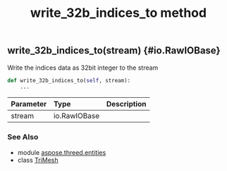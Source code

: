 ﻿---
title: write_32b_indices_to method
second_title: Aspose.3D for Python via .NET API References
description: 
type: docs
weight: 250
url: /python-net/aspose.threed.entities/trimesh/write_32b_indices_to/
is_root: false
---

## write_32b_indices_to(stream) {#io.RawIOBase}

Write the indices data as 32bit integer to the stream



```python
def write_32b_indices_to(self, stream):
    ...
```


| Parameter | Type | Description |
| :- | :- | :- |
| stream | io.RawIOBase |  |



### See Also
* module [aspose.threed.entities](../../)
* class [TriMesh](/3d/python-net/aspose.threed.entities/trimesh)
